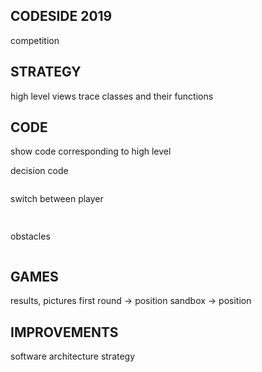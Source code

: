 ## CODESIDE 2019
competition


## STRATEGY
high level views
trace
classes and their functions


## CODE 
show code corresponding to high level

decision code
```python

```

switch between player
```python
 
```

obstacles
```python 
```


## GAMES
results, pictures
first round -> position 
sandbox -> position


## IMPROVEMENTS
software architecture
strategy


